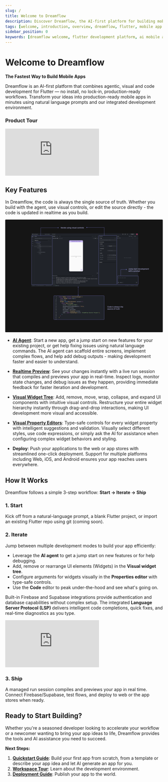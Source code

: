 ```yaml
---
slug: /
title: Welcome to Dreamflow
description: Discover Dreamflow, the AI-first platform for building mobile apps with Flutter. Learn about key features, how it works, and get started with your first app.
tags: [welcome, introduction, overview, dreamflow, flutter, mobile app development, ai]
sidebar_position: 0
keywords: [dreamflow welcome, flutter development platform, ai mobile app development, visual development environment, flutter builder, mobile app creation]
---
```



# Welcome to Dreamflow

**The Fastest Way to Build Mobile Apps**

Dreamflow is an AI-first platform that combines agentic, visual and code development for Flutter — no install, no lock-in, production-ready workflows. Transform your ideas into production-ready mobile apps in minutes using natural language prompts and our integrated development environment.

### Product Tour

<div style={{
    position: 'relative',
    paddingBottom: '56.25%', // 16:9 aspect ratio
    height: 0,
    width: '100%',
    marginBottom: '2rem'
}}>
    <iframe 
        src="https://www.youtube.com/embed/aT8Ta0-h_Ak"
        title="Dreamflow Platform Demo"
        style={{
            position: 'absolute',
            top: 0,
            left: 0,
            width: '100%',
            height: '100%'
        }}
        frameBorder="0"
        allow="accelerometer; autoplay; clipboard-write; encrypted-media; gyroscope; picture-in-picture"
        allowFullScreen>
    </iframe>
</div>


## Key Features

In Dreamflow, the code is always the single source of truth. Whether you build with the agent, use visual controls, or edit the source directly - the code is updated in realtime as you build.

![overview](./imgs/Overview.png)


- **[AI Agent](workspace/agent-panel.md)**: Start a new app, get a jump start on new features for your existing project, or get help fixing issues using natural language commands. The AI agent can scaffold entire screens, implement complex flows, and help add debug outputs - making development faster and easier to understand.

- **[Realtime Preview](workspace/content-panel.md#app-preview)**: See your changes instantly with a live run session that compiles and previews your app in real-time. Inspect logs, monitor state changes, and debug issues as they happen, providing immediate feedback for faster iteration and development.

- **[Visual Widget Tree](workspace/modules-panel/widget-panel.md)**: Add, remove, move, wrap, collapse, and expand UI components with intuitive visual controls. Restructure your entire widget hierarchy instantly through drag-and-drop interactions, making UI development more visual and accessible.

- **[Visual Property Editors](workspace/properties-panel.md)**: Type-safe controls for every widget property with intelligent suggestions and validation. Visually select different styles, use code expressions, or simply ask the AI for assistance when configuring complex widget behaviors and styling.

- **Deploy**: Push your applications to the web or app stores with streamlined one-click deployment. Support for multiple platforms including Web, iOS, and Android ensures your app reaches users everywhere.


## How It Works

Dreamflow follows a simple 3-step workflow: **Start → Iterate → Ship**

### 1. Start
Kick off from a natural-language prompt, a blank Flutter project, or import an existing Flutter repo using git (coming soon).

### 2. Iterate
Jump between multiple development modes to build your app efficiently:

- Leverage the **AI agent** to get a jump start on new features or for help debugging.
- Add, remove or rearrange UI elements (Widgets) in the **Visual widget tree**.
- Configure arguments for widgets visually in the **Properties editor** with type-safe controls.
- Use the **Code** editor to peak under-the-hood and see what's going on.


Built-in Firebase and Supabase integrations provide authentication and database capabilities without complex setup. The integrated **Language Server Protocol (LSP)** delivers intelligent code completions, quick fixes, and real-time diagnostics as you type.

<div style={{
    position: 'relative',
    paddingBottom: 'calc(56.67989417989418% + 41px)', // Ensures the aspect ratio plus additional padding
    height: 0,
    width: '100%'
}}>
    <iframe 
        src="https://demo.arcade.software/pkh6dsSwozFhyAZUW9IU?embed&show_copy_link=true"
        title="Dreamflow App Creation Demo"
        style={{
            position: 'absolute',
            top: 0,
            left: 0,
            width: '100%',
            height: '100%',
            colorScheme: 'light'
        }}
        frameBorder="0"
        loading="lazy"
        webkitAllowFullScreen
        mozAllowFullScreen
        allowFullScreen
        allow="clipboard-write">
    </iframe>
</div>

### 3. Ship
A managed run session compiles and previews your app in real time. Connect Firebase/Supabase, test flows, and deploy to web or the app stores when ready.

## Ready to Start Building?

Whether you're a seasoned developer looking to accelerate your workflow or a newcomer wanting to bring your app ideas to life, Dreamflow provides the tools and AI assistance you need to succeed.

**Next Steps:**
1. **[Quickstart Guide](get-started/quickstart.md)**: Build your first app from scratch, from a template or describe your app idea and let AI generate an app for you. 
2. **[Workspace Tour](workspace/workspace.md)**: Learn about the development environment.
3. **[Deployment Guide](test-and-publish/publish/web-deployment.md)**: Publish your app to the world.


